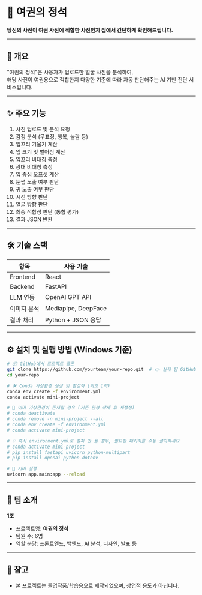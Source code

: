 # 🛂 여권의 정석

**당신의 사진이 여권 사진에 적합한 사진인지 집에서 간단하게 확인해드립니다.**

---

## 📖 개요

"여권의 정석"은 사용자가 업로드한 얼굴 사진을 분석하여,  
해당 사진이 여권용으로 적합한지 다양한 기준에 따라 자동 판단해주는 AI 기반 진단 서비스입니다.

---

## ✨ 주요 기능

1. 사진 업로드 및 분석 요청
2. 감정 분석 (무표정, 행복, 놀람 등)
3. 입꼬리 기울기 계산
4. 입 크기 및 벌어짐 계산
5. 입꼬리 비대칭 측정
6. 광대 비대칭 측정
7. 입 중심 오프셋 계산
8. 눈썹 노출 여부 판단
9. 귀 노출 여부 판단
10. 시선 방향 판단
11. 얼굴 방향 판단
12. 최종 적합성 판단 (통합 평가)
13. 결과 JSON 반환

---

## 🛠️ 기술 스택

| 항목 | 사용 기술 |
|------|------------|
| Frontend | React |
| Backend | FastAPI |
| LLM 연동 | OpenAI GPT API |
| 이미지 분석 | Mediapipe, DeepFace |
| 결과 처리 | Python + JSON 응답 |

---

## ⚙️ 설치 및 실행 방법 (Windows 기준)

```bash
# 📦 GitHub에서 프로젝트 클론
git clone https://github.com/yourteam/your-repo.git  # 👉 실제 팀 GitHub 주소로 바꿔주세요
cd your-repo

# 🛠️ Conda 가상환경 생성 및 활성화 (최초 1회)
conda env create -f environment.yml
conda activate mini-project

# 🔁 이미 가상환경이 존재할 경우 (기존 환경 삭제 후 재생성)
# conda deactivate
# conda remove -n mini-project --all
# conda env create -f environment.yml
# conda activate mini-project

# 💡 혹시 environment.yml로 설치 안 될 경우, 필요한 패키지를 수동 설치하세요
# conda activate mini-project
# pip install fastapi uvicorn python-multipart
# pip install openai python-dotenv

# 🚀 서버 실행
uvicorn app.main:app --reload
```

---

## 👥 팀 소개

**1조**  
- 프로젝트명: **여권의 정석**
- 팀원 수: 6명
- 역할 분담: 프론트엔드, 백엔드, AI 분석, 디자인, 발표 등

---

## 📌 참고

- 본 프로젝트는 졸업작품/학습용으로 제작되었으며, 상업적 용도가 아닙니다.
